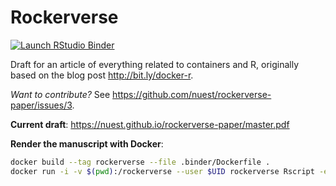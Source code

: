 # Rockerverse

<!-- badges: start -->
[![Launch RStudio Binder](http://mybinder.org/badge_logo.svg)](https://mybinder.org/v2/gh/nuest/rockerverse-paper/master?urlpath=rstudio)
<!-- badges: end -->

Draft for an article of everything related to containers and R, originally based on the blog post http://bit.ly/docker-r.

_Want to contribute?_ See https://github.com/nuest/rockerverse-paper/issues/3.

**Current draft**: https://nuest.github.io/rockerverse-paper/master.pdf

**Render the manuscript with Docker**:

```bash
docker build --tag rockerverse --file .binder/Dockerfile .
docker run -i -v $(pwd):/rockerverse --user $UID rockerverse Rscript -e 'setwd("/rockerverse"); rmarkdown::render("manuscript.Rmd")'
```
